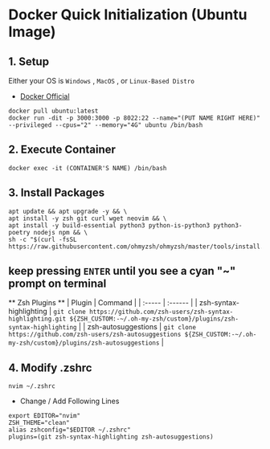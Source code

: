 # Docker Quick Initialization (Ubuntu Image)
## 1. Setup
Either your OS is `Windows` , `MacOS` , or `Linux-Based Distro`
- [Docker Official](https://www.docker.com/products/docker-desktop/)
```powershell, sh, bash, zsh
docker pull ubuntu:latest
docker run -dit -p 3000:3000 -p 8022:22 --name="(PUT NAME RIGHT HERE)" --privileged --cpus="2" --memory="4G" ubuntu /bin/bash
```


## 2. Execute Container
```powershell, sh, bash, zsh
docker exec -it (CONTAINER'S NAME) /bin/bash
```


## 3. Install Packages
```sh, bash, zsh
apt update && apt upgrade -y && \
apt install -y zsh git curl wget neovim && \
apt install -y build-essential python3 python-is-python3 python3-poetry nodejs npm && \
sh -c "$(curl -fsSL https://raw.githubusercontent.com/ohmyzsh/ohmyzsh/master/tools/install.sh)"
```
keep pressing `ENTER` until you see a cyan "~" prompt on terminal
---
** Zsh Plugins **
| Plugin | Command |
| :----- | :------ |
| zsh-syntax-highlighting | `git clone https://github.com/zsh-users/zsh-syntax-highlighting.git ${ZSH_CUSTOM:-~/.oh-my-zsh/custom}/plugins/zsh-syntax-highlighting` |
| zsh-autosuggestions | `git clone https://github.com/zsh-users/zsh-autosuggestions ${ZSH_CUSTOM:-~/.oh-my-zsh/custom}/plugins/zsh-autosuggestions` |


## 4. Modify .zshrc
```sh, bash, zsh
nvim ~/.zshrc
```
- Change / Add Following Lines
```
export EDITOR="nvim"
ZSH_THEME="clean"
alias zshconfig="$EDITOR ~/.zshrc"
plugins=(git zsh-syntax-highlighting zsh-autosuggestions)
```
